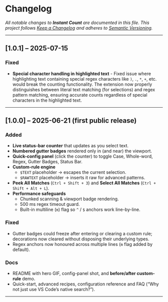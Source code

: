 # Changelog
_All notable changes to **Instant Count** are documented in this file.
This project follows [Keep a Changelog](https://keepachangelog.com/) and
adheres to [Semantic Versioning](https://semver.org/)._

---

## [1.0.1] – 2025-07-15

### Fixed
- **Special character handling in highlighted text** - Fixed issue where highlighting text containing special regex characters like `)`, `.`, `*`, `+`, etc. would break the counting functionality. The extension now properly distinguishes between literal text matching (for selections) and regex pattern matching, ensuring accurate counts regardless of special characters in the highlighted text.

---

## [1.0.0] – 2025-06-21  (first public release)

### Added
- **Live status-bar counter** that updates as you select text.
- **Numbered gutter badges** rendered only in (and near) the viewport.
- **Quick-config panel** (click the counter) to toggle Case, Whole-word, Regex, Gutter Badges, Status Bar.
- **Custom-rule engine**  
  - `$TEXT` placeholder → escapes the current selection.  
  - `$RAWTEXT` placeholder → inserts it raw for advanced patterns.
- **Peek All Matches** (`Ctrl + Shift + 3`) and **Select All Matches** (`Ctrl + Shift + Alt + L`).
- **Performance safeguards**  
  - Chunked scanning & viewport badge rendering.  
  - 500 ms regex timeout guard.  
  - Built-in multiline (`m`) flag so `^` / `$` anchors work line-by-line.

### Fixed
- Gutter badges could freeze after entering or clearing a custom rule; decorations now cleared without disposing their underlying types.
- Regex anchors now honoured across multiple lines (`m` flag added by default).

### Docs
- README with hero GIF, config-panel shot, and **before/after custom-rule** demo.
- Quick-start, advanced recipes, configuration reference and FAQ (“Why not just use VS Code’s native search?”).

---
